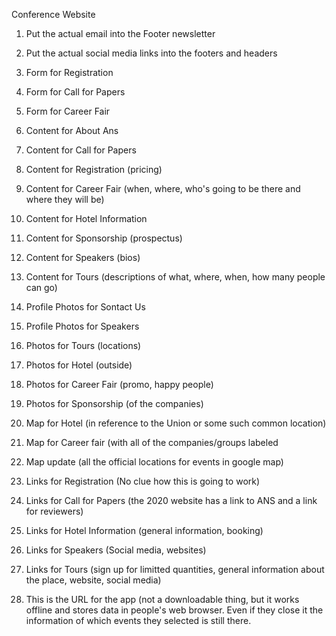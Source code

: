 Conference Website

1. Put the actual email into the Footer newsletter
2. Put the actual social media links into the footers and headers

1. Form for Registration
2. Form for Call for Papers
3. Form for Career Fair

1. Content for About Ans
2. Content for Call for Papers
3. Content for Registration (pricing)
4. Content for Career Fair (when, where, who's going to be there and where they will be)
5. Content for Hotel Information
6. Content for Sponsorship (prospectus)
7. Content for Speakers (bios)
8. Content for Tours (descriptions of what, where, when, how many people can go)

1. Profile Photos for Sontact Us
2. Profile Photos for Speakers

1. Photos for Tours (locations)
2. Photos for Hotel (outside)
3. Photos for Career Fair (promo, happy people)
4. Photos for Sponsorship (of the companies)

1. Map for Hotel (in reference to the Union or some such common location)
2. Map for Career fair (with all of the companies/groups labeled
3. Map update (all the official locations for events in google map)

1. Links for Registration (No clue how this is going to work)
2. Links for Call for Papers (the 2020 website has a link to ANS and a link for reviewers)
3. Links for Hotel Information (general information, booking)
4. Links for Speakers (Social media, websites)
5. Links for Tours (sign up for limitted quantities, general information about the place, website, social media)

1. This is the URL for the app (not a downloadable thing, but it works offline and stores data in people's web browser. Even if they close it the information of which events they selected is still there.
